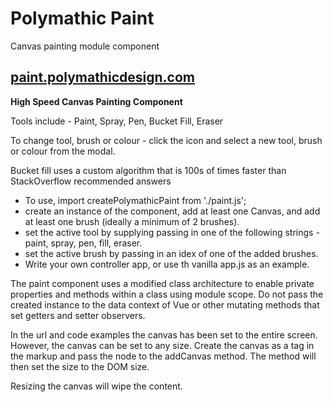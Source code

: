 # Polymathic Paint

Canvas painting module component

## [paint.polymathicdesign.com](http:/paint.polymathicdesign.com)

**High Speed Canvas Painting Component** 

Tools include - Paint, Spray, Pen, Bucket Fill, Eraser

To change tool, brush or colour - click the icon and select a new tool, brush or colour from the modal.

Bucket fill uses a custom algorithm that is 100s of times faster than StackOverflow recommended answers

* To use, import createPolymathicPaint from './paint.js';
* create an instance of the component, add at least one Canvas, and add at least one brush (ideally a minimum of 2 brushes).
* set the active tool by supplying passing in one of the following strings - paint, spray, pen, fill, eraser.
* set the active brush by passing in an idex of one of the added brushes.
* Write your own controller app, or use th vanilla app.js as an example.

The paint component uses a modified class architecture to enable private properties and methods within a class using module scope.
Do not pass the created instance to the data context of Vue or other mutating methods that set getters and setter observers.

In the url and code examples the canvas has been set to the entire screen. However, the canvas can be set to any size. Create the canvas as a tag in the markup and pass the node to the addCanvas method. The method will then set the size to the DOM size.

Resizing the canvas will wipe the content.

